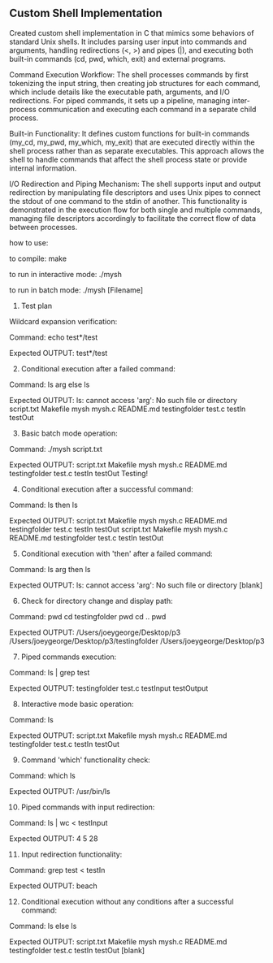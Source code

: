 ## Custom Shell Implementation

Created custom shell implementation in C that mimics some behaviors of standard Unix shells. It includes parsing user input into commands and arguments, handling redirections (<, >) and pipes (|), and executing both built-in commands (cd, pwd, which, exit) and external programs.

Command Execution Workflow: The shell processes commands by first tokenizing the input string, then creating job structures for each command, which include details like the executable path, arguments, and I/O redirections. For piped commands, it sets up a pipeline, managing inter-process communication and executing each command in a separate child process.

Built-in Functionality: It defines custom functions for built-in commands (my_cd, my_pwd, my_which, my_exit) that are executed directly within the shell process rather than as separate executables. This approach allows the shell to handle commands that affect the shell process state or provide internal information.

I/O Redirection and Piping Mechanism: The shell supports input and output redirection by manipulating file descriptors and uses Unix pipes to connect the stdout of one command to the stdin of another. This functionality is demonstrated in the execution flow for both single and multiple commands, managing file descriptors accordingly to facilitate the correct flow of data between processes.


how to use:

to compile:
    make

to run in interactive mode:
    ./mysh

to run in batch mode:
    ./mysh [Filename]

1. Test plan

Wildcard expansion verification:

Command:
echo test*/test

Expected OUTPUT:
test*/test

2. Conditional execution after a failed command:

Command:
ls arg
else ls

Expected OUTPUT:
ls: cannot access 'arg': No such file or directory
script.txt Makefile mysh mysh.c README.md testingfolder test.c testIn testOut

3. Basic batch mode operation:

Command:
./mysh script.txt

Expected OUTPUT:
script.txt Makefile mysh mysh.c README.md testingfolder test.c testIn testOut
Testing!

4. Conditional execution after a successful command:

Command:
ls
then ls

Expected OUTPUT:
script.txt Makefile mysh mysh.c README.md testingfolder test.c testIn testOut
script.txt Makefile mysh mysh.c README.md testingfolder test.c testIn testOut

5. Conditional execution with 'then' after a failed command:

Command:
ls arg
then ls

Expected OUTPUT:
ls: cannot access 'arg': No such file or directory
[blank]

6. Check for directory change and display path:

Command:
pwd
cd testingfolder
pwd
cd ..
pwd

Expected OUTPUT:
/Users/joeygeorge/Desktop/p3
/Users/joeygeorge/Desktop/p3/testingfolder
/Users/joeygeorge/Desktop/p3

7. Piped commands execution:

Command:
ls | grep test

Expected OUTPUT:
testingfolder
test.c
testInput
testOutput

8. Interactive mode basic operation:

Command:
ls

Expected OUTPUT:
script.txt Makefile mysh mysh.c README.md testingfolder test.c testIn testOut

9. Command 'which' functionality check:

Command:
which ls

Expected OUTPUT:
/usr/bin/ls

10. Piped commands with input redirection:

Command:
ls | wc < testInput

Expected OUTPUT:
4 5 28

11. Input redirection functionality:

Command:
grep test < testIn

Expected OUTPUT:
beach

12. Conditional execution without any conditions after a successful command:

Command:
ls
else ls

Expected OUTPUT:
script.txt Makefile mysh mysh.c README.md testingfolder test.c testIn testOut
[blank]

